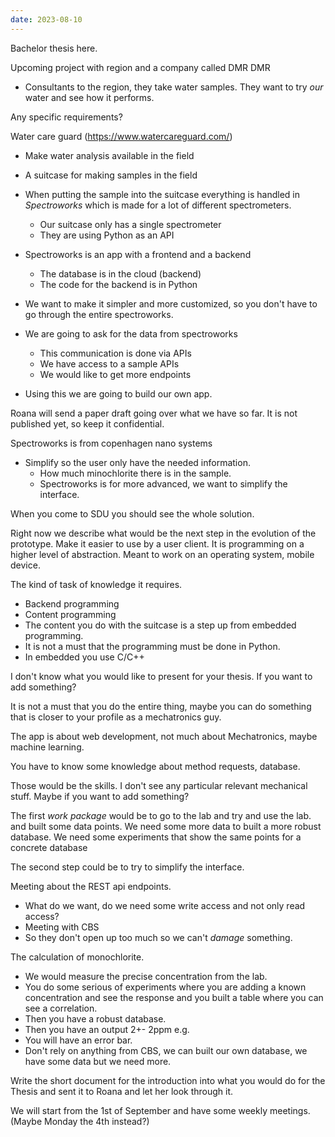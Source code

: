 ```yaml
---
date: 2023-08-10
---
```


Bachelor thesis here.

Upcoming project with region and a company called DMR
DMR
- Consultants to the region, they take water samples. They want to try *our* water and see how it performs.

Any specific requirements?

Water care guard (https://www.watercareguard.com/)
- Make water analysis available in the field
- A suitcase for making samples in the field
- When putting the sample into the suitcase everything is handled in *Spectroworks* which is made for a lot of different spectrometers.
	- Our suitcase only has a single spectrometer
	- They are using Python as an API

- Spectroworks is an app with a frontend and a backend
	- The database is in the cloud (backend)
	- The code for the backend is in Python
- We want to make it simpler and more customized, so you don't have to go through the entire spectroworks.
- We are going to ask for the data from spectroworks
	- This communication is done via APIs
	- We have access to a sample APIs
	- We would like to get more endpoints
- Using this we are going to build our own app.

Roana will send a paper draft going over what we have so far. It is not published yet, so keep it confidential.

Spectroworks is from copenhagen nano systems
- Simplify so the user only have the needed information.
	- How much minochlorite there is in the sample.
	- Spectroworks is for more advanced, we want to simplify the interface.

When you come to SDU you should see the whole solution.

Right now we describe what would be the next step in the evolution of the prototype. Make it easier to use by a user client.
It is programming on a higher level of abstraction. Meant to work on an operating system, mobile device.

The kind of task of knowledge it requires.
- Backend programming
- Content programming
- The content you do with the suitcase is a step up from embedded programming.
- It is not a must that the programming must be done in Python.
- In embedded you use C/C++

I don't know what you would like to present for your thesis.
If you want to add something?

It is not a must that you do the entire thing, maybe you can do something that is closer to your profile as a mechatronics guy.

The app is about web development, not much about Mechatronics, maybe machine learning.

You have to know some knowledge about method requests, database.

Those would be the skills.
I don't see any particular relevant mechanical stuff.
Maybe if you want to add something?

The first *work package* would be to go to the lab and try and use the lab. and built some data points.
We need some more data to built a more robust database.
We need some experiments that show the same points for a concrete database

The second step could be to try to simplify the interface.

Meeting about the REST api endpoints.
- What do we want, do we need some write access and not only read access?
- Meeting with CBS
- So they don't open up too much so we can't *damage* something.

The calculation of monochlorite.
- We would measure the precise concentration from the lab.
- You do some serious of experiments where you are adding a known concentration and see the response and you built a table where you can see a correlation.
- Then you have a robust database.
- Then you have an output 2+- 2ppm e.g.
- You will have an error bar.
- Don't rely on anything from CBS, we can built our own database, we have some data but we need more.

Write the short document for the introduction into what you would do for the Thesis and sent it to Roana and let her look through it.

We will start from the 1st of September and have some weekly meetings. (Maybe Monday the 4th instead?)